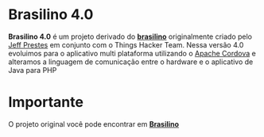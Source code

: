 # Brasilino 4.0

**Brasilino 4.0** é um projeto derivado do [**brasilino**](https://github.com/jeffprestes/brasilino) originalmente criado pelo [Jeff Prestes](https://github.com/jeffprestes) em conjunto com o Things Hacker Team.
Nessa versão 4.0 evoluimos para o aplicativo multi plataforma utilizando o [Apache Cordova](https://cordova.apache.org/) e alteramos a linguagem de comunicação entre o hardware e o aplicativo de Java para PHP

# Importante

O projeto original você pode encontrar em  [**Brasilino**](https://github.com/jeffprestes/brasilino)
